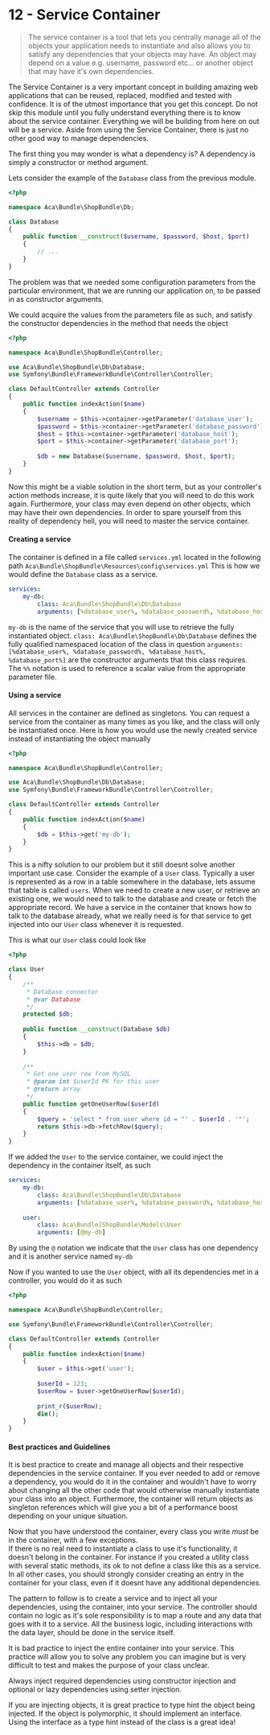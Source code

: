 12 - Service Container
======================

> The service container is a tool that lets you centrally manage all of the objects your application needs to instantiate and also allows you to 
satisfy any dependencies that your objects may have. An object may depend on a value e.g. username, password etc... or another object that may have it's own dependencies. 

The Service Container is a very important concept in building amazing web applications that can be reused, replaced, modified and tested with confidence. 
It is of the utmost importance that you get this concept. Do not skip this module until you fully understand everything there is to know about the service container. 
Everything we will be building from here on out will be a service. Aside from using the Service Container, there is just no other good way to manage dependencies.

The first thing you may wonder is what a dependency is? A dependency is simply a constructor or method argument. 

Lets consider the example of the `Database` class from the previous module. 
```php
<?php

namespace Aca\Bundle\ShopBundle\Db;

class Database
{
    public function __construct($username, $password, $host, $port)
    {
        // ...
    }
}
```
The problem was that we needed some configuration parameters from the particular environment, that we are running our application on, to be passed in as constructor arguments.
 
We could acquire the values from the parameters file as such, and satisfy the constructor dependencies in the method that needs the object
```php
<?php

namespace Aca\Bundle\ShopBundle\Controller;

use Aca\Bundle\ShopBundle\Db\Database;
use Symfony\Bundle\FrameworkBundle\Controller\Controller;

class DefaultController extends Controller
{
    public function indexAction($name)
    {
        $username = $this->container->getParameter('database_user');
        $password = $this->container->getParameter('database_password');
        $host = $this->container->getParameter('database_host');
        $port = $this->container->getParameter('database_port');
        
        $db = new Database($username, $password, $host, $port);
    }
}
```

Now this might be a viable solution in the short term, but as your controller's action methods increase, it is quite likely that you will need to do this work again. 
Furthermore, your class may even depend on other objects, which may have their own dependencies. In order to spare yourself from this reality of dependency hell, you will need to master the service container. 

#### Creating a service
The container is defined in a file called `services.yml` located in the following path `Aca\Bundle\ShopBundle\Resources\config\services.yml`
This is how we would define the `Database` class as a service.
```yml
services:
    my-db:
        class: Aca\Bundle\ShopBundle\Db\Database
        arguments: [%database_user%, %database_password%, %database_host%, %database_port%]
```

`my-db` is the name of the service that you will use to retrieve the fully instantiated object.
`class: Aca\Bundle\ShopBundle\Db\Database` defines the fully qualified namespaced location of the class in question
`arguments: [%database_user%, %database_password%, %database_host%, %database_port%]` are the constructor arguments that this class requires. 
The `%%` notation is used to reference a scalar value from the appropriate parameter file.

#### Using a service
All services in the container are defined as singletons. You can request a service from the container as many times as you like, and the class will only be instantiated once. 
Here is how you would use the newly created service instead of instantiating the object manually
```php
<?php

namespace Aca\Bundle\ShopBundle\Controller;

use Aca\Bundle\ShopBundle\Db\Database;
use Symfony\Bundle\FrameworkBundle\Controller\Controller;

class DefaultController extends Controller
{
    public function indexAction($name)
    {
        $db = $this->get('my-db');
    }
}
```

This is a nifty solution to our problem but it still doesnt solve another important use case. Consider the example of a `User` class. 
Typically a user is represented as a row in a table somewhere in the database, lets assume that table is called `users`. 
When we need to create a new user, or retrieve an existing one, we would need to talk to the database and create or fetch the appropriate record. 
We have a service in the container that knows how to talk to the database already, what we really need is for that service to get injected into our `User` class whenever it is requested.

This is what our `User` class could look like 
```php
<?php

class User
{
    /**
     * Database connector
     * @var Database
     */
    protected $db;
    
    public function __construct(Database $db)
    {
        $this->db = $db;
    }
    
    /**
     * Get one user row from MySQL
     * @param int $userId PK for this user
     * @return array
     */
    public function getOneUserRow($userId)
    {
        $query = 'select * from user where id = "' . $userId . '"';
        return $this->db->fetchRow($query);
    }
}
```

If we added the `User` to the service container, we could inject the dependency in the container itself, as such

```yml
services:
    my-db:
        class: Aca\Bundle\ShopBundle\Db\Database
        arguments: [%database_user%, %database_password%, %database_host%, %database_port%]
    
    user:
        class: Aca\Bundle]ShopBundle\Models\User
        arguments: [@my-db]
```

By using the `@` notation we indicate that the `User` class has one dependency and it is another service named `my-db`

Now if you wanted to use the `User` object, with all its dependencies met in a controller, you would do it as such
```php
<?php

namespace Aca\Bundle\ShopBundle\Controller;

use Symfony\Bundle\FrameworkBundle\Controller\Controller;

class DefaultController extends Controller
{
    public function indexAction($name)
    {
        $user = $this->get('user');
        
        $userId = 123;
        $userRow = $user->getOneUserRow($userId);
        
        print_r($userRow);
        die();
    }
}
```

#### Best practices and Guidelines

It is best practice to create and manage all objects and their respective dependencies in the service container. 
If you ever needed to add or remove a dependency, you would do it in the container and wouldn't have to worry about changing all the other code that would otherwise manually instantiate your class into an object.
Furthermore, the container will return objects as singleton references which will give you a bit of a performance boost depending on your unique situation. 

Now that you have understood the container, every class you write *must* be in the container, with a few exceptions.  
If there is no real need to instantiate a class to use it's functionality, it doesn't belong in the container. 
For instance if you created a utility class with several static methods, its ok to not define a class like this as a service.   
In all other cases, you should strongly consider creating an entry in the container for your class, even if it doesnt have any additional dependencies. 

The pattern to follow is to create a service and to inject all your dependencies, using the container, into your service. 
The controller should contain no logic as it's sole responsibility is to map a route and any data that goes with it to a service. 
All the business logic, including interactions with the data layer, should be done in the service itself. 

It is bad practice to inject the entire container into your service. 
This practice will allow you to solve any problem you can imagine but is very difficult to test and makes the purpose of your class unclear.  

Always inject required dependencies using constructor injection and optional or lazy dependencies using setter injection. 

If you are injecting objects, it is great practice to type hint the object being injected. 
If the object is polymorphic, it should implement an interface. Using the interface as a type hint instead of the class is a great idea! 